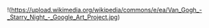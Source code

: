 !(https://upload.wikimedia.org/wikipedia/commons/e/ea/Van_Gogh_-_Starry_Night_-_Google_Art_Project.jpg)
